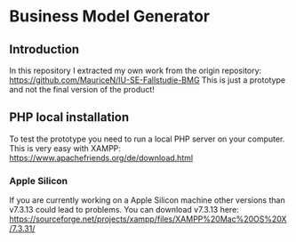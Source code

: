 # Business Model Generator
## Introduction
In this repository I extracted my own work from the origin repository: https://github.com/MauriceN/IU-SE-Fallstudie-BMG
This is just a prototype and not the final version of the product!


## PHP local installation
To test the prototype you need to run a local PHP server on your computer. This is very easy with XAMPP: https://www.apachefriends.org/de/download.html
### Apple Silicon
If you are currently working on a Apple Silicon machine other versions than v7.3.13 could lead to problems. You can download v7.3.13 here: https://sourceforge.net/projects/xampp/files/XAMPP%20Mac%20OS%20X/7.3.31/
